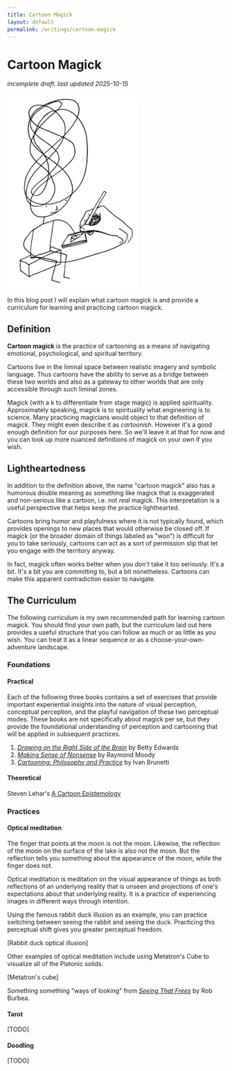 ```yaml
---
title: Cartoon Magick
layout: default
permalink: /writings/cartoon-magick
---
```


# Cartoon Magick

_incomplete draft. last updated 2025-10-15_

<img src="/drawings/2025-07-27_tuning-in-hand-drawn.jpg" width="300px">

In this blog post I will explain what cartoon magick is and provide a curriculum for learning and practicing cartoon magick.

## Definition

__Cartoon magick__ is the practice of cartooning as a means of navigating emotional, psychological, and spiritual territory.

Cartoons live in the liminal space between realistic imagery and symbolic language. Thus cartoons have the ability to serve as a bridge between these two worlds and also as a gateway to other worlds that are only accessible through such liminal zones.

Magick (with a k to differentiate from stage magic) is applied spirituality. Approximately speaking, magick is to spirituality what engineering is to science. Many practicing magicians would object to that definition of magick. They might even describe it as _cartoonish_. However it's a good enough definition for our purposes here. So we'll leave it at that for now and you can look up more nuanced definitions of magick on your own if you wish.

## Lightheartedness

In addition to the definition above, the name "cartoon magick" also has a humorous double meaning as something like magick that is exaggerated and non-serious like a cartoon, i.e. not _real_ magick. This interpretation is a useful perspective that helps keep the practice lighthearted.

Cartoons bring humor and playfulness where it is not typically found, which provides openings to new places that would otherwise be closed off. If magick (or the broader domain of things labeled as "woo") is difficult for you to take seriously, cartoons can act as a sort of permission slip that let you engage with the territory anyway.

In fact, magick often works better when you _don't_ take it too seriously. It's a bit. It's a bit you are _committing_ to, but a bit nonetheless. Cartoons can make this apparent contradiction easier to navigate.

## The Curriculum

The following curriculum is my own recommended path for learning cartoon magick. You should find your own path, but the curriculum laid out here provides a useful structure that you can follow as much or as little as you wish. You can treat it as a linear sequence or as a choose-your-own-adventure landscape.

### Foundations

#### Practical

Each of the following three books contains a set of exercises that provide important experiential insights into the nature of visual perception, conceptual perception, and the playful navigation of these two perceptual modes. These books are not specifically about magick per se, but they provide the foundational understanding of perception and cartooning that will be applied in subsequent practices.

1. [_Drawing on the Right Side of the Brain_](https://www.drawright.com/) by Betty Edwards
2. [_Making Sense of Nonsense_](https://www.lifeafterlife.com/blog/an-excerpt-from-making-sense-of-nonsense-by-dr-raymond-moody/) by Raymond Moody
3. [_Cartooning: Philosophy and Practice_](https://www.google.com/books/edition/_/lDuwyniN0fkC?hl=en) by Ivan Brunetti

#### Theoretical

Steven Lehar's [A Cartoon Epistemology](https://qualiacomputing.com/2022/12/28/cartoon-epistemology-by-steven-lehar-2003/)

### Practices

#### Optical meditation

The finger that points at the moon is not the moon. Likewise, the reflection of the moon on the surface of the lake is also not the moon. But the reflection tells you something about the appearance of the moon, while the finger does not.

Optical meditation is meditation on the visual appearance of things as both reflections of an underlying reality that is unseen and projections of one's expectations about that underlying reality. It is a practice of experiencing images in different ways through intention.

Using the famous rabbit duck illusion as an example, you can practice switching between seeing the rabbit and seeing the duck. Practicing this perceptual shift gives you greater perceptual freedom.

[Rabbit duck optical illusion]

Other examples of optical meditation include using Metatron's Cube to visualize all of the Platonic solids.

[Metatron's cube]

Something something "ways of looking" from [_Seeing That Frees_](https://hermesamara.org/seeing-that-frees) by Rob Burbea.

#### Tarot

[TODO]

#### Doodling

[TODO]

